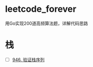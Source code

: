 # leetcode_forever
用Go实现200道高频算法题，详解代码思路





# 栈

- [ ] [946. 验证栈序列](https://leetcode.cn/problems/validate-stack-sequences/)

